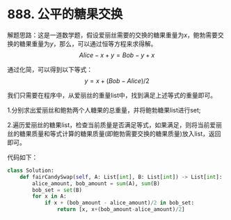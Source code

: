 # 888. 公平的糖果交换

解题思路：这是一道数学题，假设爱丽丝需要的交换的糖果重量为$x$，鲍勃需要交换的糖果重量为$y$，那么，可以通过恒等方程来求得解。
$$Alice-x+y=Bob-y+x$$

通过化简，可以得到以下等式：
$$y = x + (Bob - Alice) / 2$$

我们只需要在程序中，从爱丽丝的重量list中，找到满足上述等式的重量即可。

1.分别求出爱丽丝和鲍勃两个人糖果的总重量，并将鲍勃糖果list进行set;

2.遍历爱丽丝的糖果list，检查当前质量是否满足等式，如果满足，则将当前爱丽丝的糖果质量和等式计算的糖果质量(即鲍勃需要交换的糖果质量)放入list，返回即可。

代码如下：

```python
class Solution:
    def fairCandySwap(self, A: List[int], B: List[int]) -> List[int]:
        alice_amount, bob_amount = sum(A), sum(B)
        bob_set = set(B)
        for x in A:
            if x + (bob_amount - alice_amount)/2 in bob_set:
                return [x, x+(bob_amount-alice_amount)/2]
```
